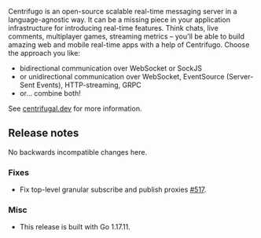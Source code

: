 Centrifugo is an open-source scalable real-time messaging server in a language-agnostic way. It can be a missing piece in your application infrastructure for introducing real-time features. Think chats, live comments, multiplayer games, streaming metrics – you'll be able to build amazing web and mobile real-time apps with a help of Centrifugo. Choose the approach you like:

* bidirectional communication over WebSocket or SockJS
* or unidirectional communication over WebSocket, EventSource (Server-Sent Events), HTTP-streaming, GRPC
* or... combine both!

See [centrifugal.dev](https://centrifugal.dev/) for more information.

## Release notes

No backwards incompatible changes here.

### Fixes

* Fix top-level granular subscribe and publish proxies [#517](https://github.com/centrifugal/centrifugo/issues/517).

### Misc

* This release is built with Go 1.17.11.
